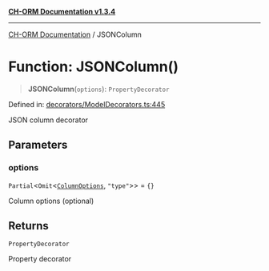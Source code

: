 [**CH-ORM Documentation v1.3.4**](../README.md)

***

[CH-ORM Documentation](../globals.md) / JSONColumn

# Function: JSONColumn()

> **JSONColumn**(`options`): `PropertyDecorator`

Defined in: [decorators/ModelDecorators.ts:445](https://github.com/iarayan/ch-orm/blob/main/src/decorators/ModelDecorators.ts#L445)

JSON column decorator

## Parameters

### options

`Partial`\<`Omit`\<[`ColumnOptions`](../interfaces/ColumnOptions.md), `"type"`\>\> = `{}`

Column options (optional)

## Returns

`PropertyDecorator`

Property decorator
